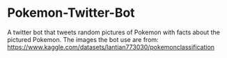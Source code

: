 # Pokemon-Twitter-Bot
A twitter bot that tweets random pictures of Pokemon with facts about the pictured Pokemon.
The images the bot use are from: https://www.kaggle.com/datasets/lantian773030/pokemonclassification
